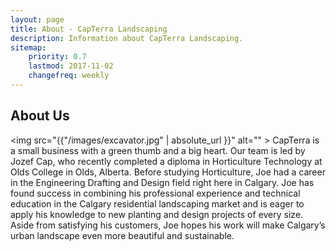 ```yaml
---
layout: page
title: About - CapTerra Landscaping
description: Information about CapTerra Landscaping.
sitemap:
    priority: 0.7
    lastmod: 2017-11-02
    changefreq: weekly
---
```

## About Us

<z span class= "image right"><img src="{{"/images/excavator.jpg" | absolute_url }}" alt="" ></z>
CapTerra is a small business with a green thumb and a big heart. Our team is led by Jozef Cap, who recently completed a diploma in Horticulture Technology at Olds College in Olds, Alberta. Before studying Horticulture, Joe had a career in the Engineering Drafting and Design field right here in Calgary.
Joe has found success in combining his professional experience and technical education in the Calgary residential landscaping market and is eager to apply his knowledge to new planting and design projects of every size. Aside from satisfying his customers, Joe hopes his work will make Calgary’s urban landscape even more beautiful and sustainable.
